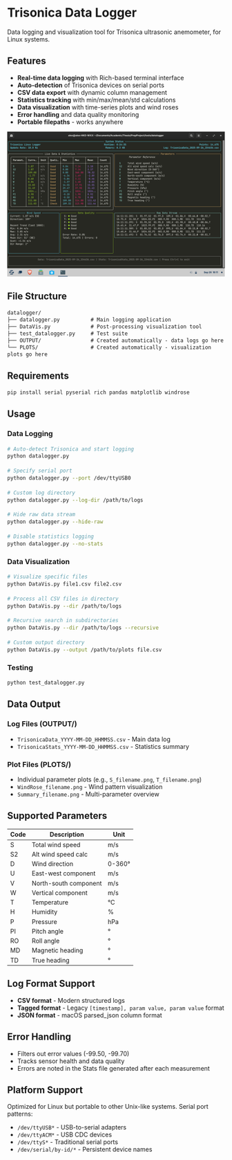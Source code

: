 # Trisonica Data Logger

Data logging and visualization tool for Trisonica ultrasonic anemometer, for Linux systems.

## Features

- **Real-time data logging** with Rich-based terminal interface
- **Auto-detection** of Trisonica devices on serial ports
- **CSV data export** with dynamic column management
- **Statistics tracking** with min/max/mean/std calculations
- **Data visualization** with time-series plots and wind roses
- **Error handling** and data quality monitoring
- **Portable filepaths** - works anywhere

![Test](Terminal_View.png)
## File Structure

```
datalogger/
├── datalogger.py          # Main logging application
├── DataVis.py             # Post-processing visualization tool
├── test_datalogger.py     # Test suite
├── OUTPUT/                # Created automatically - data logs go here
└── PLOTS/                 # Created automatically - visualization plots go here
```

## Requirements

```bash
pip install serial pyserial rich pandas matplotlib windrose
```

## Usage

### Data Logging

```bash
# Auto-detect Trisonica and start logging
python datalogger.py

# Specify serial port
python datalogger.py --port /dev/ttyUSB0

# Custom log directory
python datalogger.py --log-dir /path/to/logs

# Hide raw data stream
python datalogger.py --hide-raw

# Disable statistics logging
python datalogger.py --no-stats
```

### Data Visualization

```bash
# Visualize specific files
python DataVis.py file1.csv file2.csv

# Process all CSV files in directory
python DataVis.py --dir /path/to/logs

# Recursive search in subdirectories
python DataVis.py --dir /path/to/logs --recursive

# Custom output directory
python DataVis.py --output /path/to/plots file.csv
```

### Testing

```bash
python test_datalogger.py
```

## Data Output

### Log Files (OUTPUT/)
- `TrisonicaData_YYYY-MM-DD_HHMMSS.csv` - Main data log
- `TrisonicaStats_YYYY-MM-DD_HHMMSS.csv` - Statistics summary

### Plot Files (PLOTS/)
- Individual parameter plots (e.g., `S_filename.png`, `T_filename.png`)
- `WindRose_filename.png` - Wind pattern visualization
- `Summary_filename.png` - Multi-parameter overview

## Supported Parameters

| Code | Description | Unit |
|------|-------------|------|
| S    | Total wind speed | m/s |
| S2   | Alt wind speed calc | m/s |
| D    | Wind direction | 0-360° |
| U    | East-west component | m/s |
| V    | North-south component | m/s |
| W    | Vertical component | m/s |
| T    | Temperature | °C |
| H    | Humidity | % |
| P    | Pressure | hPa |
| PI   | Pitch angle | ° |
| RO   | Roll angle | ° |
| MD   | Magnetic heading | ° |
| TD   | True heading | ° |

## Log Format Support

- **CSV format** - Modern structured logs
- **Tagged format** - Legacy `[timestamp], param value, param value` format
- **JSON format** - macOS parsed_json column format

## Error Handling

- Filters out error values (-99.50, -99.70)
- Tracks sensor health and data quality
- Errors are noted in the Stats file generated after each measurement

## Platform Support

Optimized for Linux but portable to other Unix-like systems. Serial port patterns:
- `/dev/ttyUSB*` - USB-to-serial adapters
- `/dev/ttyACM*` - USB CDC devices
- `/dev/ttyS*` - Traditional serial ports
- `/dev/serial/by-id/*` - Persistent device names
